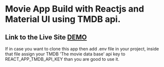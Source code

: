 # Movie App Build with Reactjs and Material UI using TMDB api.

## Link to the Live Site [DEMO](https://react-movie-app-1212.netlify.app)

 If in case you want to clone this app then add .env file in your project, inside that file assign your TMDB 'The movie data base' api key to REACT_APP_TMDB_API_KEY than you are good to use it.
